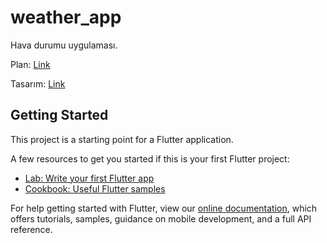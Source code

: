 # weather_app

Hava durumu uygulaması.

Plan: [Link](https://github.com/yunusekoca/weather_app/blob/master/Plan.pdf)

Tasarım: [Link](https://github.com/yunusekoca/weather_app/blob/master/Tasar%C4%B1m.pdf)

## Getting Started

This project is a starting point for a Flutter application.

A few resources to get you started if this is your first Flutter project:

- [Lab: Write your first Flutter app](https://flutter.dev/docs/get-started/codelab)
- [Cookbook: Useful Flutter samples](https://flutter.dev/docs/cookbook)

For help getting started with Flutter, view our
[online documentation](https://flutter.dev/docs), which offers tutorials,
samples, guidance on mobile development, and a full API reference.
